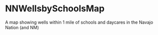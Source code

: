 # NNWellsbySchoolsMap
A map showing wells within 1 mile of schools and daycares in the Navajo Nation (and NM)
